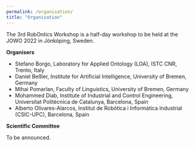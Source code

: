 ```yaml
---
permalink: /organisation/
title: "Organisation"
---
```


The 3rd RobOntics Workshop is a half-day workshop to be held at the JOWO 2022 in Jönköping, Sweden.

**Organisers**

- Stefano Borgo, Laboratory for Applied Ontology (LOA), ISTC CNR, Trento, Italy<!-- - Aldo Gangemi, University of Bologna and ISTC-CNR, Italy--><!-- - Robert Porzel, Digital Media Lab, University of Bremen, Germany-->
- Daniel Beßler, Institute for Artificial Intelligence, University of Bremen, Germany
- Mihai Pomarlan, Faculty of Linguistics, University of Bremen, Germany
- Mohammed Diab, Institute of Industrial and Control Engineering, Universitat Politècnica de Catalunya, Barcelona, Spain
- Alberto Olivares-Alarcos, Institut de Robòtica i Informàtica Industrial (CSIC-UPC), Barcelona, Spain

**Scientific Committee**

To be announced.

